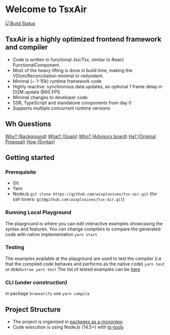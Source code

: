 # Welcome to TsxAir

[![Build Status](https://travis-ci.com/wixplosives/tsx-air.svg?branch=master)](https://travis-ci.com/wixplosives/tsx-air)

## TsxAir is a highly optimized frontend framework and compiler
- Code is written in functional Jsx/Tsx, similar to React FunctionalComponent.
- Most of the heavy lifting is done in build time, making the VDom/Reconciliation minimal or redundant.
- Minimal (~ 1-10k) runtime framework code
- Highly reactive: synchronous data updates, an optional 1 frame delay in DOM update @60 FPS
- Minimal changes to developer code
- SSR, TypeScript and standalone components from day 0
- Supports multiple concurrent runtime versions

## Wh Questions
[Why? (Background)](docs/background.md)
[What? (Goals)](docs/goals.md)
[Who? (Advisory board)](docs/advisory.board/advisory.board.md)
[Ha? (Original Proposal)](docs/original.proposal.md)
[How (Syntax)](doc/syntax.md)

## Getting started
### Prerequisite
- Git
- Yarn
- NodeJs
`git clone https://github.com/wixplosives/tsx-air.git`
(for ssh lovers: `git@github.com:wixplosives/tsx-air.git`)

### Running Local Playground 
The playground is where you can edit interactive examples showcasing the syntax and features. 
You can change compilers to compare the generated code with native implementation
`yarn start`

### Testing
The examples available at the playground are used to test the compiler (i.e that the compiled code behaves and performs as the native code)
`yarn test` or `DEBUG=true yarn test`
The list of tested examples can be [here](src/examples/index.ts)

### CLI (under construction)
in package `browserify` use `yarn compile`

## Project Structure
- The project is organized in [packages as a monorepo](https://github.com/wixplosives/sample-monorepo)
- Code execution is using NodeJs (14.5+) with [ts-tools](https://github.com/AviVahl/ts-tools)
